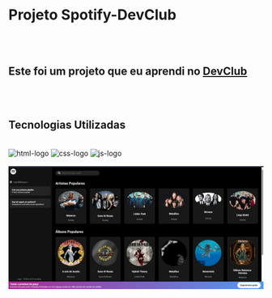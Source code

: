 <h1>Projeto Spotify-DevClub</h1>
<br>
<br>
<h2>Este foi um projeto que eu aprendi no <a href="https://www.devclub.com.br/">DevClub</a></h2>
<br>
<br>
<h2>Tecnologias Utilizadas</h2>
<br>
<img src="https://img.shields.io/badge/HTML5-E34F26?style=for-the-badge&logo=html5&logoColor=white" alt="html-logo" />
<img src="https://img.shields.io/badge/CSS3-1572B6?style=for-the-badge&logo=css3&logoColor=white" alt="css-logo" />
<img src="https://img.shields.io/badge/JavaScript-F7DF1E?style=for-the-badge&logo=javascript&logoColor=black" alt="js-logo" />
<br>
<br>
<img src="https://github.com/MarcioBits/Projeto-spotify-DevClub/blob/master/assets/Captura%20de%20tela%202025-08-26%20190451.png?raw=true" />
